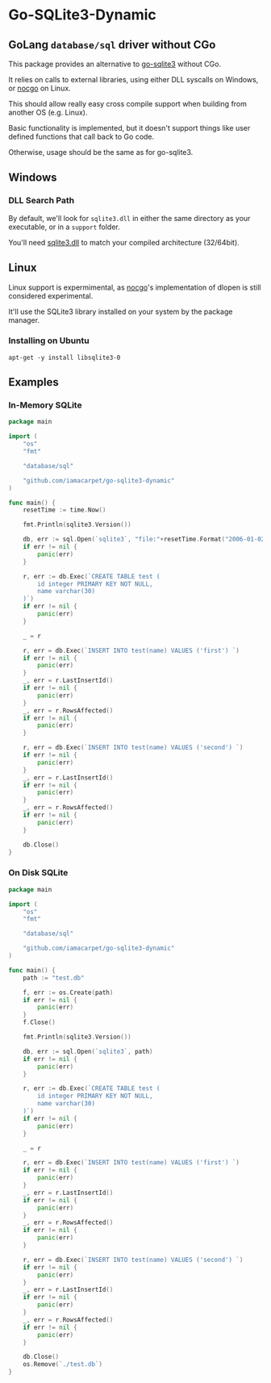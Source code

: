# Go-SQLite3-Dynamic
## GoLang `database/sql` driver without CGo

This package provides an alternative to [go-sqlite3](https://github.com/mattn/go-sqlite3) without CGo.

It relies on calls to external libraries, using either DLL syscalls on Windows, or [nocgo](https://github.com/notti/nocgo) on Linux.

This should allow really easy cross compile support when building from another OS (e.g. Linux).

Basic functionality is implemented, but it doesn't support things like user defined functions that call back to Go code.

Otherwise, usage should be the same as for go-sqlite3.

## Windows

### DLL Search Path

By default, we'll look for `sqlite3.dll` in either the same directory as your executable, or in a `support` folder.

You'll need [sqlite3.dll](https://sqlite.org/download.html) to match your compiled architecture (32/64bit).

## Linux

Linux support is expermimental, as [nocgo](https://github.com/notti/nocgo)'s implementation of dlopen is still considered experimental.

It'll use the SQLite3 library installed on your system by the package manager.

### Installing on Ubuntu

```
apt-get -y install libsqlite3-0
```

## Examples

### In-Memory SQLite

```go
package main

import (
	"os"
	"fmt"

	"database/sql"

	"github.com/iamacarpet/go-sqlite3-dynamic"
)

func main() {
	resetTime := time.Now()

	fmt.Println(sqlite3.Version())

	db, err := sql.Open(`sqlite3`, "file:"+resetTime.Format("2006-01-02")+"?mode=memory&cache=shared")
	if err != nil {
		panic(err)
	}

	r, err := db.Exec(`CREATE TABLE test (
		id integer PRIMARY KEY NOT NULL,
		name varchar(30)
	)`)
	if err != nil {
		panic(err)
	}

	_ = r

	r, err = db.Exec(`INSERT INTO test(name) VALUES ('first') `)
	if err != nil {
		panic(err)
	}
	_, err = r.LastInsertId()
	if err != nil {
		panic(err)
	}
	_, err = r.RowsAffected()
	if err != nil {
		panic(err)
	}

	r, err = db.Exec(`INSERT INTO test(name) VALUES ('second') `)
	if err != nil {
		panic(err)
	}
	_, err = r.LastInsertId()
	if err != nil {
		panic(err)
	}
	_, err = r.RowsAffected()
	if err != nil {
		panic(err)
	}

	db.Close()
}
```


### On Disk SQLite

```go
package main

import (
	"os"
	"fmt"

	"database/sql"

	"github.com/iamacarpet/go-sqlite3-dynamic"
)

func main() {
	path := "test.db"

	f, err := os.Create(path)
	if err != nil {
		panic(err)
	}
	f.Close()

	fmt.Println(sqlite3.Version())

	db, err := sql.Open(`sqlite3`, path)
	if err != nil {
		panic(err)
	}

	r, err := db.Exec(`CREATE TABLE test (
		id integer PRIMARY KEY NOT NULL,
		name varchar(30)
	)`)
	if err != nil {
		panic(err)
	}

	_ = r

	r, err = db.Exec(`INSERT INTO test(name) VALUES ('first') `)
	if err != nil {
		panic(err)
	}
	_, err = r.LastInsertId()
	if err != nil {
		panic(err)
	}
	_, err = r.RowsAffected()
	if err != nil {
		panic(err)
	}

	r, err = db.Exec(`INSERT INTO test(name) VALUES ('second') `)
	if err != nil {
		panic(err)
	}
	_, err = r.LastInsertId()
	if err != nil {
		panic(err)
	}
	_, err = r.RowsAffected()
	if err != nil {
		panic(err)
	}

	db.Close()
	os.Remove(`./test.db`)
}
```